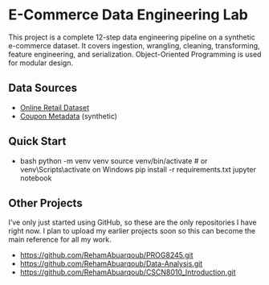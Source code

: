 # E-Commerce Data Engineering Lab

This project is a complete 12-step data engineering pipeline on a synthetic e-commerce dataset. It covers ingestion, wrangling, cleaning, transforming, feature engineering, and serialization. Object-Oriented Programming is used for modular design.

## Data Sources

- [Online Retail Dataset](https://archive.ics.uci.edu/ml/datasets/online+retail)
- [Coupon Metadata](data/coupon_metadata.csv) (synthetic)



## Quick Start

- bash
python -m venv venv
source venv/bin/activate  # or venv\Scripts\activate on Windows
pip install -r requirements.txt
jupyter notebook

## Other Projects

I’ve only just started using GitHub, so these are the only repositories I have right now. I plan to upload my earlier projects soon so this can become the main reference for all my work.

- https://github.com/RehamAbuarqoub/PROG8245.git
- https://github.com/RehamAbuarqoub/Data-Analysis.git
- https://github.com/RehamAbuarqoub/CSCN8010_Introduction.git

